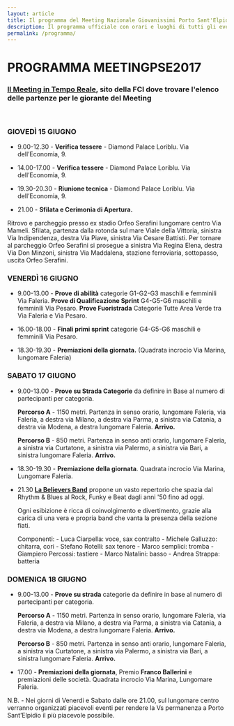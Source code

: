 ```yaml
---
layout: article
title: Il programma del Meeting Nazionale Giovanissimi Porto Sant'Elpidio 2017
description: Il programma ufficiale con orari e luoghi di tutti gli eventi principali del Meeting Nazionale per Società Giovanissimi 2017 che si terrà a Porto Sant'Elpidio a Giugno.
permalink: /programma/
---
```


# PROGRAMMA MEETINGPSE2017

### [Il Meeting in Tempo Reale](http://www.federciclismo.it/it/hierarchical_documents_page/iscritti-e-partenze/0bfa1f40-f68d-47db-9463-2b7e47fa5a11/), sito della FCI dove trovare l'elenco delle partenze per le giorante del Meeting

<br/>

### GIOVEDÌ 15 GIUGNO

* 9.00-12.30 - **Verifica tessere** - Diamond Palace Loriblu. Via dell’Economia, 9.

* 14.00-17.00 - **Verifica tessere** -  Diamond Palace Loriblu. Via dell’Economia, 9.

* 19.30-20.30 - **Riunione tecnica** - Diamond Palace Loriblu. Via dell’Economia, 9.

* 21.00 - **Sfilata e Cerimonia di Apertura.**

Ritrovo e parcheggio presso ex stadio Orfeo Serafini lungomare centro Via Mameli. Sfilata, partenza  dalla rotonda sul mare Viale della Vittoria, sinistra Via Indipendenza, destra Via Piave, sinistra Via Cesare Battisti. Per tornare al parcheggio Orfeo Serafini si prosegue a sinistra Via Regina Elena, destra Via Don Minzoni, sinistra Via Maddalena, stazione ferroviaria, sottopasso, uscita Orfeo Serafini.

### VENERDÌ 16 GIUGNO

- 9.00-13.00 - **Prove di abilità** categorie G1-G2-G3 maschili e femminili  Via Faleria. **Prove di Qualificazione Sprint** G4-G5-G6 maschili e femminili Via Pesaro. **Prove Fuoristrada** Categorie Tutte Area Verde tra Via Faleria e Via Pesaro.

- 16.00-18.00 - **Finali primi sprint** categorie G4-G5-G6 maschili e femminili Via Pesaro.

- 18.30-19.30 - **Premiazioni della giornata.** (Quadrata incrocio Via Marina, lungomare Faleria)

### SABATO 17 GIUGNO  

- 9.00-13.00 - **Prove su Strada Categorie** da definire in Base al numero di partecipanti per categoria.

	**Percorso A** - 1150 metri. Partenza in senso orario, lungomare Faleria, via Faleria, a destra via Milano, a destra via Parma, a sinistra via Catania, a destra via Modena, a destra lungomare Faleria. **Arrivo.**   

	**Percorso B** - 850 metri. Partenza in senso anti orario, lungomare Faleria, a sinistra via Curtatone, a sinistra via Palermo, a sinistra via Bari, a sinistra lungomare Faleria. **Arrivo.**     

- 18.30-19.30 - **Premiazione della giornata**. Quadrata incrocio Via Marina, Lungomare Faleria.

- 21.30 <a href="https://s3.eu-central-1.amazonaws.com/giovanissimi/believers_band_sabato.jpeg" target="_blank"><strong>La Believers Band</strong></a> propone un vasto repertorio che spazia dal Rhythm & Blues al Rock, Funky e Beat dagli anni '50 fino ad oggi.

	Ogni esibizione è ricca di coinvolgimento e divertimento, grazie alla carica di una vera e propria band che vanta la presenza della sezione fiati.

	Componenti: - Luca Ciarpella: voce, sax contralto - Michele Galluzzo: chitarra, cori - Stefano Rotelli: sax tenore - Marco semplici: tromba - Giampiero Percossi: tastiere - Marco Natalini: basso - Andrea Strappa: batteria


### DOMENICA 18 GIUGNO

* 9.00-13.00 - **Prove su strada** categorie da definire in base al numero di partecipanti per categoria.

	**Percorso A** - 1150 metri. Partenza in senso orario, lungomare Faleria, via Faleria, a destra via Milano, a destra via Parma, a sinistra via Catania, a destra via Modena, a destra lungomare Faleria. **Arrivo.**

	**Percorso B** - 850 metri. Partenza in senso anti orario, lungomare Faleria, a sinistra via Curtatone, a sinistra via Palermo, a sinistra via Bari, a sinistra lungomare Faleria. **Arrivo.**

* 17.00 - **Premiazioni della giornata**, Premio **Franco Ballerini** e premiazioni delle società. Quadrata incrocio Via Marina, Lungomare Faleria.

N.B. - Nei giorni di Venerdi e Sabato dalle ore 21.00, sul lungomare centro verranno organizzati piacevoli eventi per rendere la Vs permanenza a Porto Sant’Elpidio il più piacevole possibile.